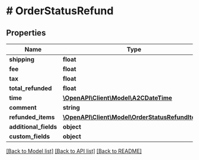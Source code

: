 # # OrderStatusRefund

## Properties

Name | Type | Description | Notes
------------ | ------------- | ------------- | -------------
**shipping** | **float** |  | [optional]
**fee** | **float** |  | [optional]
**tax** | **float** |  | [optional]
**total_refunded** | **float** |  | [optional]
**time** | [**\OpenAPI\Client\Model\A2CDateTime**](A2CDateTime.md) |  | [optional]
**comment** | **string** |  | [optional]
**refunded_items** | [**\OpenAPI\Client\Model\OrderStatusRefundItem[]**](OrderStatusRefundItem.md) |  | [optional]
**additional_fields** | **object** |  | [optional]
**custom_fields** | **object** |  | [optional]

[[Back to Model list]](../../README.md#models) [[Back to API list]](../../README.md#endpoints) [[Back to README]](../../README.md)
